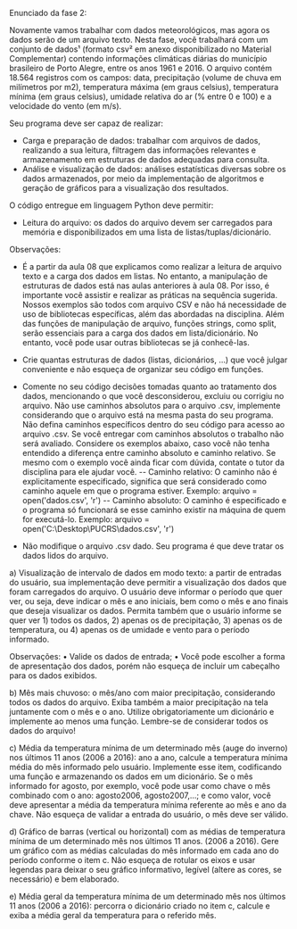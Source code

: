 Enunciado da fase 2: 

Novamente vamos trabalhar com dados meteorológicos, mas agora os dados serão de um arquivo texto.  Nesta fase, você trabalhará com um conjunto de dados¹ (formato csv² em anexo disponibilizado no Material Complementar) contendo informações climáticas diárias do município brasileiro de Porto Alegre, entre os anos 1961 e 2016. O arquivo contém 18.564 registros com os campos: data, precipitação (volume de chuva em milímetros por m2), temperatura máxima (em graus celsius), temperatura mínima (em graus celsius), umidade relativa do ar (% entre 0 e 100) e a velocidade do vento (em m/s). 

Seu programa deve ser capaz de realizar:
- Carga e preparação de dados: trabalhar com arquivos de dados, realizando a sua leitura, filtragem das informações relevantes e armazenamento em estruturas de dados adequadas para consulta.
- Análise e visualização de dados: análises estatísticas diversas sobre os dados armazenados, por meio da implementação de algoritmos e geração de gráficos para a visualização dos resultados.

O código entregue em linguagem Python deve permitir:
- Leitura do arquivo: os dados do arquivo devem ser carregados para memória e disponibilizados em uma lista de listas/tuplas/dicionário.

Observações: 
- É a partir da aula 08 que explicamos como realizar a leitura de arquivo texto e a carga dos dados em listas. No entanto, a manipulação de estruturas de dados está nas aulas anteriores à aula 08. Por isso, é importante você assistir e realizar as práticas na sequência sugerida. Nossos exemplos são todos com arquivo CSV e não há necessidade de uso de bibliotecas específicas, além das abordadas na disciplina. Além das funções de manipulação de arquivo, funções strings, como split, serão essenciais para a carga dos dados em lista/dicionário. No entanto, você pode usar outras bibliotecas se já conhecê-las. 

- Crie quantas estruturas de dados (listas, dicionários, ...) que você julgar conveniente e não esqueça de organizar seu código em funções. 
- Comente no seu código decisões tomadas quanto ao tratamento dos dados, mencionando o que você desconsiderou, excluiu ou corrigiu no arquivo. Não use caminhos absolutos para o arquivo .csv, implemente considerando que o arquivo está na mesma pasta do seu programa. Não defina caminhos específicos dentro do seu código para acesso ao arquivo .csv. Se você entregar com caminhos absolutos o trabalho não será avaliado. Considere os exemplos abaixo, caso você não tenha entendido a diferença entre caminho absoluto e caminho relativo. Se mesmo com o exemplo você ainda ficar com dúvida, contate o tutor da disciplina para ele ajudar você. 
-- Caminho relativo: O caminho não é explicitamente especificado, significa que será considerado como caminho aquele em que o programa estiver. Exemplo: arquivo = open('dados.csv', 'r') 
-- Caminho absoluto: O caminho é especificado e o programa só funcionará se esse caminho existir na máquina de quem for executá-lo. Exemplo: arquivo = open('C:\Desktop\PUCRS\dados.csv', 'r') 
- Não modifique o arquivo .csv dado. Seu programa é que deve tratar os dados lidos do arquivo.

a) Visualização de intervalo de dados em modo texto: a partir de entradas do usuário, sua implementação deve permitir a visualização dos dados que foram carregados do arquivo. O usuário deve informar o período que quer ver, ou seja, deve indicar o mês e ano iniciais, bem como o mês e ano finais que deseja visualizar os dados. Permita também que o usuário informe se quer ver 1) todos os dados, 2) apenas os de precipitação, 3) apenas os de temperatura, ou 4) apenas os de umidade e vento para o período informado. 

Observações: 
• Valide os dados de entrada;
• Você pode escolher a forma de apresentação dos dados, porém não esqueça de incluir um cabeçalho para os dados exibidos.

b) Mês mais chuvoso: o mês/ano com maior precipitação, considerando todos os dados do arquivo. Exiba também a maior precipitação na tela juntamente com o mês e o ano. Utilize obrigatoriamente um dicionário e implemente ao menos uma função. Lembre-se de considerar todos os dados do arquivo! 

c) Média da temperatura mínima de um determinado mês (auge do inverno) nos últimos 11 anos (2006 a 2016): ano a ano, calcule a temperatura mínima média do mês informado pelo usuário. Implemente esse item, codificando uma função e armazenando os dados em um dicionário. Se o mês informado for agosto, por exemplo, você pode usar como chave o mês combinado com o ano: agosto2006, agosto2007,...; e como valor, você deve apresentar a média da temperatura mínima referente ao mês e ano da chave. Não esqueça de validar a entrada do usuário, o mês deve ser válido.


d) Gráfico de barras (vertical ou horizontal) com as médias de temperatura mínima de um determinado mês nos últimos 11 anos. (2006 a 2016). Gere um gráfico com as médias calculadas do mês informado em cada ano do período conforme o item c. Não esqueça de rotular os eixos e usar legendas para deixar o seu gráfico informativo, legível (altere as cores, se necessário) e bem elaborado.

e) Média geral da temperatura mínima de um determinado mês nos últimos 11 anos (2006 a 2016): percorra o dicionário criado no item c, calcule e exiba a média geral da temperatura para o referido mês. 